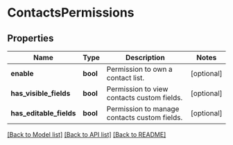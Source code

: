 # ContactsPermissions

## Properties
Name | Type | Description | Notes
------------ | ------------- | ------------- | -------------
**enable** | **bool** | Permission to own a contact list. | [optional] 
**has_visible_fields** | **bool** | Permission to view contacts custom fields. | [optional] 
**has_editable_fields** | **bool** | Permission to manage contacts custom fields. | [optional] 

[[Back to Model list]](../README.md#documentation-for-models) [[Back to API list]](../README.md#documentation-for-api-endpoints) [[Back to README]](../README.md)


